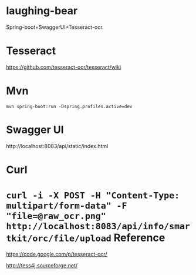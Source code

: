 laughing-bear
=============

Spring-boot+SwaggerUI+Tesseract-ocr.

Tesseract
=============

https://github.com/tesseract-ocr/tesseract/wiki

Mvn
=============
`
mvn spring-boot:run -Dspring.profiles.active=dev
`

Swagger UI
=============

http://localhost:8083/api/static/index.html

Curl
=============
`
curl -i -X POST -H "Content-Type: multipart/form-data" -F "file=@raw_ocr.png" http://localhost:8083/api/info/smartkit/orc/file/upload
`
Reference
=============

https://code.google.com/p/tesseract-ocr/

http://tess4j.sourceforge.net/

